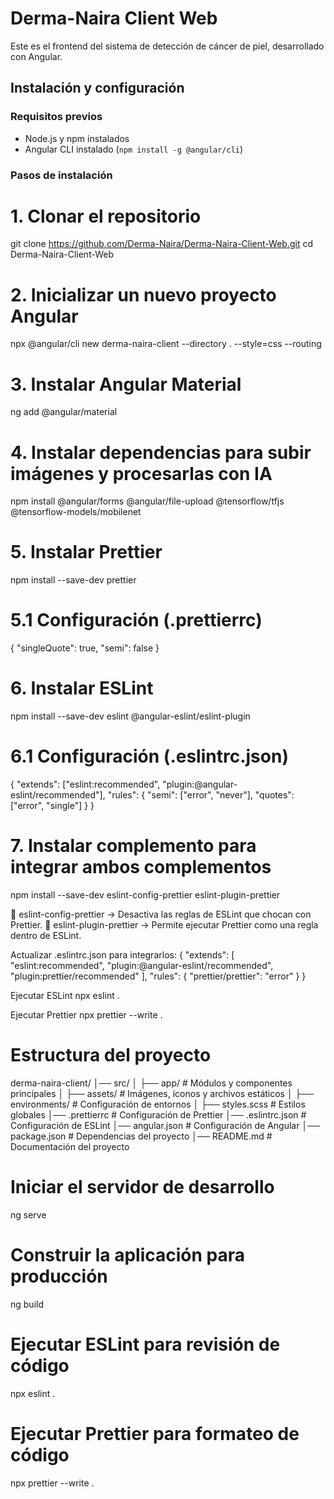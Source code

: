 # Derma-Naira Client Web

Este es el frontend del sistema de detección de cáncer de piel, desarrollado con Angular.

## Instalación y configuración

### **Requisitos previos**
- Node.js y npm instalados
- Angular CLI instalado (`npm install -g @angular/cli`)

### **Pasos de instalación**

# 1. Clonar el repositorio
git clone https://github.com/Derma-Naira/Derma-Naira-Client-Web.git
cd Derma-Naira-Client-Web

# 2. Inicializar un nuevo proyecto Angular
npx @angular/cli new derma-naira-client --directory . --style=css --routing

# 3. Instalar Angular Material
ng add @angular/material

# 4. Instalar dependencias para subir imágenes y procesarlas con IA
npm install @angular/forms @angular/file-upload @tensorflow/tfjs @tensorflow-models/mobilenet

# 5. Instalar Prettier
npm install --save-dev prettier

# 5.1 Configuración (.prettierrc)
{
  "singleQuote": true,
  "semi": false
}

# 6. Instalar ESLint
npm install --save-dev eslint @angular-eslint/eslint-plugin

# 6.1 Configuración (.eslintrc.json)
{
  "extends": ["eslint:recommended", "plugin:@angular-eslint/recommended"],
  "rules": {
    "semi": ["error", "never"],
    "quotes": ["error", "single"]
  }
}

# 7. Instalar complemento para integrar ambos complementos
npm install --save-dev eslint-config-prettier eslint-plugin-prettier

🔹 eslint-config-prettier → Desactiva las reglas de ESLint que chocan con Prettier.
🔹 eslint-plugin-prettier → Permite ejecutar Prettier como una regla dentro de ESLint.

Actualizar .eslintrc.json para integrarlos:
{
  "extends": [
    "eslint:recommended",
    "plugin:@angular-eslint/recommended",
    "plugin:prettier/recommended"
  ],
  "rules": {
    "prettier/prettier": "error"
  }
}

Ejecutar ESLint
npx eslint .

Ejecutar Prettier
npx prettier --write .


# Estructura del proyecto
derma-naira-client/
│── src/
│   ├── app/                # Módulos y componentes principales
│   ├── assets/             # Imágenes, íconos y archivos estáticos
│   ├── environments/       # Configuración de entornos
│   ├── styles.scss         # Estilos globales
│── .prettierrc             # Configuración de Prettier
│── .eslintrc.json          # Configuración de ESLint
│── angular.json            # Configuración de Angular
│── package.json            # Dependencias del proyecto
│── README.md               # Documentación del proyecto

# Iniciar el servidor de desarrollo
ng serve

# Construir la aplicación para producción
ng build

# Ejecutar ESLint para revisión de código
npx eslint .

# Ejecutar Prettier para formateo de código
npx prettier --write .